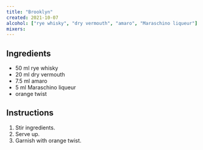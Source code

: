 ```yaml
---
title: "Brooklyn"
created: 2021-10-07
alcohol: ["rye whisky", "dry vermouth", "amaro", "Maraschino liqueur"]
mixers:
---
```


## Ingredients

- 50 ml rye whisky
- 20 ml dry vermouth
- 7.5 ml amaro
- 5 ml Maraschino liqueur
- orange twist

## Instructions

1. Stir ingredients.
2. Serve up.
3. Garnish with orange twist.
